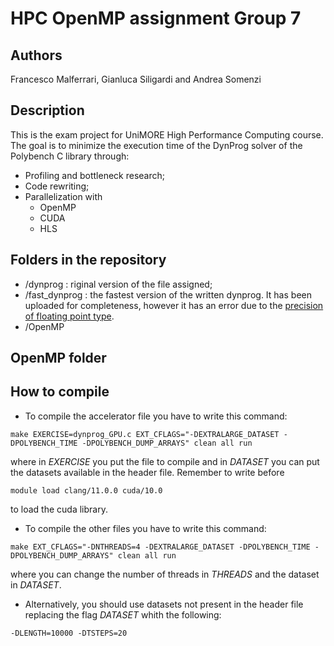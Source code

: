 # HPC OpenMP assignment Group 7

## Authors
Francesco Malferrari, Gianluca Siligardi and Andrea Somenzi

## Description
This is the exam project for UniMORE High Performance Computing course.
The goal is to minimize the execution time of the DynProg solver of the Polybench C library through:
* Profiling and bottleneck research;
* Code rewriting;
* Parallelization with
    * OpenMP
    * CUDA
    * HLS

## Folders in the repository
* /dynprog :
    riginal version of the file assigned;
* /fast_dynprog :
    the fastest version of the written dynprog.
    It has been uploaded for completeness, however it has an error due to the [precision of floating point type](https://stackoverflow.com/questions/48088766/c-double-multiplication-have-different-result-when-order-of-variables-is-chang).
* /OpenMP

## OpenMP folder


## How to compile
* To compile the accelerator file you have to write this command:
```
make EXERCISE=dynprog_GPU.c EXT_CFLAGS="-DEXTRALARGE_DATASET -DPOLYBENCH_TIME -DPOLYBENCH_DUMP_ARRAYS" clean all run
```
where in *EXERCISE* you put the file to compile and in *DATASET* you can put the datasets available in the header file.
Remember to write before
```
module load clang/11.0.0 cuda/10.0
```
to load the cuda library.

* To compile the other files you have to write this command:
```
make EXT_CFLAGS="-DNTHREADS=4 -DEXTRALARGE_DATASET -DPOLYBENCH_TIME -DPOLYBENCH_DUMP_ARRAYS" clean all run
```
where you can change the number of threads in *THREADS* and the dataset in *DATASET*.

* Alternatively, you should use datasets not present in the header file replacing the flag *DATASET* whith the following:
```
-DLENGTH=10000 -DTSTEPS=20
```